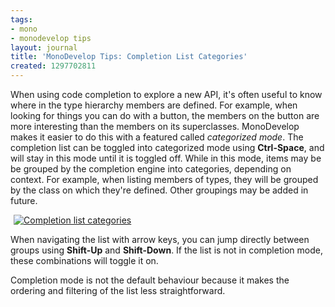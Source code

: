 ```yaml
---
tags:
- mono
- monodevelop tips
layout: journal
title: 'MonoDevelop Tips: Completion List Categories'
created: 1297702811
---
```

When using code completion to explore a new API, it's often useful to know where in the type hierarchy members are defined. For example, when looking for things you can do with a button, the members on the button are more interesting than the members on its superclasses. MonoDevelop makes it easier to do this with a featured called <em>categorized mode</em>. The completion list can be toggled into categorized mode using <strong>Ctrl-Space</strong>, and will stay in this mode until it is toggled off. While in this mode, items may be be grouped by the completion engine into categories, depending on context. For example, when listing members of types, they will be grouped by the class on which they're defined. Other groupings may be added in future.

<a href="http://mjhutchinson.com/files/images/md-tips/completion-categories.png" rel="lightbox[md_tips_completion_categories]" title="Completion list categories"><img src="http://mjhutchinson.com/files/images/md-tips/completion-categories.png" alt="Completion list categories" style="max-width:98%; display:block;margin-left:auto;margin-right:auto;" /></a>

When navigating the list with arrow keys, you can jump directly between groups using <strong>Shift-Up</strong> and <strong>Shift-Down</strong>. If the list is not in completion mode, these combinations will toggle it on.

Completion mode is not the default behaviour because it makes the ordering and filtering of the list less straightforward.
